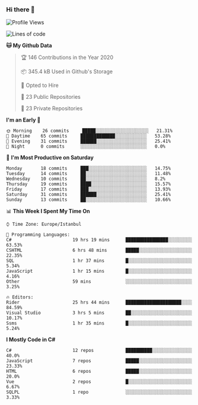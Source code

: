 ### Hi there 👋

<!--START_SECTION:waka-->
![Profile Views](http://img.shields.io/badge/Profile%20Views-0-blue)

![Lines of code](https://img.shields.io/badge/From%20Hello%20World%20I%27ve%20Written-20.9%20million%20lines%20of%20code-blue)

**🐱 My Github Data** 

> 🏆 146 Contributions in the Year 2020
 > 
> 📦 345.4 kB Used in Github's Storage 
 > 
> 💼 Opted to Hire
 > 
> 📜 23 Public Repositories
 > 
> 🔑 23 Private Repositories 

**I'm an Early 🐤** 

```text
🌞 Morning    26 commits     █████░░░░░░░░░░░░░░░░░░░░   21.31% 
🌆 Daytime    65 commits     █████████████░░░░░░░░░░░░   53.28% 
🌃 Evening    31 commits     ██████░░░░░░░░░░░░░░░░░░░   25.41% 
🌙 Night      0 commits      ░░░░░░░░░░░░░░░░░░░░░░░░░   0.0%

```
📅 **I'm Most Productive on Saturday** 

```text
Monday       18 commits     ███░░░░░░░░░░░░░░░░░░░░░░   14.75% 
Tuesday      14 commits     ██░░░░░░░░░░░░░░░░░░░░░░░   11.48% 
Wednesday    10 commits     ██░░░░░░░░░░░░░░░░░░░░░░░   8.2% 
Thursday     19 commits     ████░░░░░░░░░░░░░░░░░░░░░   15.57% 
Friday       17 commits     ███░░░░░░░░░░░░░░░░░░░░░░   13.93% 
Saturday     31 commits     ██████░░░░░░░░░░░░░░░░░░░   25.41% 
Sunday       13 commits     ██░░░░░░░░░░░░░░░░░░░░░░░   10.66%

```


📊 **This Week I Spent My Time On** 

```text
⌚︎ Time Zone: Europe/Istanbul

💬 Programming Languages: 
C#                       19 hrs 19 mins      ████████████████░░░░░░░░░   63.53% 
CSHTML                   6 hrs 48 mins       █████░░░░░░░░░░░░░░░░░░░░   22.35% 
SQL                      1 hr 37 mins        █░░░░░░░░░░░░░░░░░░░░░░░░   5.34% 
JavaScript               1 hr 15 mins        █░░░░░░░░░░░░░░░░░░░░░░░░   4.16% 
Other                    59 mins             ░░░░░░░░░░░░░░░░░░░░░░░░░   3.25%

🔥 Editors: 
Rider                    25 hrs 44 mins      █████████████████████░░░░   84.59% 
Visual Studio            3 hrs 5 mins        ██░░░░░░░░░░░░░░░░░░░░░░░   10.17% 
Ssms                     1 hr 35 mins        █░░░░░░░░░░░░░░░░░░░░░░░░   5.24%

```

**I Mostly Code in C#** 

```text
C#                       12 repos            ██████████░░░░░░░░░░░░░░░   40.0% 
JavaScript               7 repos             █████░░░░░░░░░░░░░░░░░░░░   23.33% 
HTML                     6 repos             █████░░░░░░░░░░░░░░░░░░░░   20.0% 
Vue                      2 repos             █░░░░░░░░░░░░░░░░░░░░░░░░   6.67% 
SQLPL                    1 repo              ░░░░░░░░░░░░░░░░░░░░░░░░░   3.33%

```



<!--END_SECTION:waka-->

<!--
**ebubekirdinc/ebubekirdinc** is a ✨ _special_ ✨ repository because its `README.md` (this file) appears on your GitHub profile.

Here are some ideas to get you started:

- 🔭 I’m currently working on ...
- 🌱 I’m currently learning ...
- 👯 I’m looking to collaborate on ...
- 🤔 I’m looking for help with ...
- 💬 Ask me about ...
- 📫 How to reach me: ...
- 😄 Pronouns: ...
- ⚡ Fun fact: ...
-->
